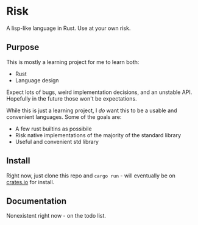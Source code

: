# Risk

A lisp-like language in Rust. Use at your own risk.

## Purpose

This is mostly a learning project for me to learn both:

- Rust
- Language design

Expect lots of bugs, weird implementation decisions, and an unstable API.
Hopefully in the future those won't be expectations.

While this is just a learning project, I _do_ want this to be a usable and
convenient languages. Some of the goals are:

- A few rust builtins as possibile
- Risk native implementations of the majority of the standard library
- Useful and convenient std library

## Install

Right now, just clone this repo and `cargo run` - will eventually be on
[crates.io](https://crates.io) for install.

## Documentation

Nonexistent right now - on the todo list.
